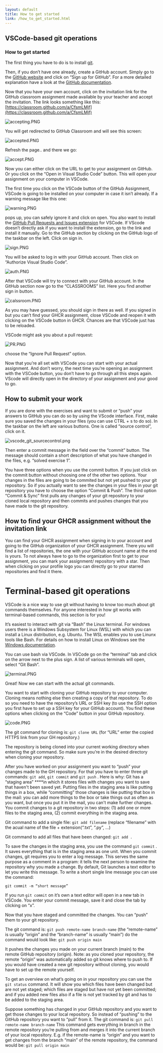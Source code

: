 ```yaml
---
layout: default
title: How to get started
link: /how_to_get_started.html
---
```


## VSCode-based git operations

### How to get started

The first thing you have to do is to install [git](https://git-scm.com/download). 

Then, if you don’t have one already, create a GitHub account. Simply go to the [GitHub website](https://github.com/) and click on “Sign up for GitHub”. For a more detailed explanation have a look at the [GitHub documentation](https://docs.github.com/en/get-started/signing-up-for-github/signing-up-for-a-new-github-account). 

Now that you have your own account, click on the invitation link for the GitHub classroom assignment made available by your teacher and accept the invitation. The link looks something like this: [https://classroom.github.com/a/CfsmLMjf](https://classroom.github.com/a/CfsmLMjf)

![accepting.PNG](../assets/images/img-github-classroom.webp)

You will get redirected to GitHub Classroom and will see this screen:

![accepted.PNG](https://s3-us-west-2.amazonaws.com/secure.notion-static.com/6d776b00-c999-459f-b489-0e16f34a171f/accepted.png)

Refresh the page.. and there we go:

![accept.PNG](https://s3-us-west-2.amazonaws.com/secure.notion-static.com/e2ace1f2-1874-4009-b99b-299a3802421a/accept.png)

Now you can either click on the URL to get to your assignment on GitHub. Or you click on the “Open in Visual Studio Code” button. This will open your assignment on your computer in VSCode.  

The first time you click on the VSCode button of the GitHub Assignment, VSCode is going to be installed on your computer in case it isn’t already. If a warning message like this one:

![warning.PNG](https://s3-us-west-2.amazonaws.com/secure.notion-static.com/9d730f7e-b895-4dfd-9d7b-799085b1d528/warning.png)

pops up, you can safely ignore it and click on open. You also want to install the [GitHub Pull Requests and Issues extension](https://marketplace.visualstudio.com/items?itemName=GitHub.vscode-pull-request-github) for VSCode. If VScode doesn’t directly ask if you want to install the extension, go to the link and install it manually. Go to the GitHub section by clicking on the GitHub logo of the taskbar on the left. Click on sign in. 

![sign.PNG](https://s3-us-west-2.amazonaws.com/secure.notion-static.com/88a7c282-32d3-437d-9328-88030e397cad/sign.png)

You will be asked to log in with your GitHub account. Then click on “Authorize Visual Studio Code”. 

![auth.PNG](https://s3-us-west-2.amazonaws.com/secure.notion-static.com/55514b3f-e71d-465a-9a78-4092ba89ec68/auth.png)

After that VSCode will try to connect with your GitHub account. In the GitHub section now go to the “CLASSROOMS” list. Here you find another sign in button.

![calssroom.PNG](https://s3-us-west-2.amazonaws.com/secure.notion-static.com/03387606-f267-4043-8fa7-8b52c49570bc/calssroom.png)

As you may have guessed, you should sign in there as well. If you signed in but you can’t find your GHCR assignment, close VSCode and reopen it with clicking on the VSCode button in GHCR. Chances are that VSCode just has to be reloaded. 

VSCode might ask you about a pull request:

![PR.PNG](https://s3-us-west-2.amazonaws.com/secure.notion-static.com/caaca077-c258-4906-9620-23be980b8ba4/PR.png)

choose the “Ignore Pull Request” option.

Now that you’re all set with VSCode you can start with your actual assignment. And don’t worry, the next time you’re opening an assignment with the VSCode button, you don’t have to go through all this steps again. VScode will directly open in the directory of your assignment and your good to go.

## How to submit your work

If you are done with the exercises and want to submit or “push” your answers to GitHub you can do so by using the VScode interface. First, make sure you saved the changes in your files (you can use CTRL + s to do so). In the taskbar on the left are various buttons. One is called “source control”, click on it. 

![vscode_git_sourcecontrol.png](https://s3-us-west-2.amazonaws.com/secure.notion-static.com/b5088d73-f4c1-40e4-b477-58a2fa40d568/vscode_git_sourcecontrol.png)

Then enter a commit message in the field over the “commit” button. The message should contain a short description of what you have changed in the files, e.g. “solved exercise 1”.

You have three options when you use the commit button. If you just click on the commit button without choosing one of the other two options. Your changes in the files are going to be commited but not yet pushed to your git repository. So if you actually want to see the changes in your files in your git repository you have to choose the option “Commit & Push”. The third option “Commit & Sync” first pulls any changes of your git repository to your cloned local repository and then commits and pushes changes that you have made to the git repository.

## How to find your GHCR assignment without the invitation link

You can find your GHCR assignment when signing in to your account and going to the GitHub organization of your GHCR assignment. There you will find a list of repositories, the one with your GitHub account name at the end is yours. To not always have to go to the organization first to get to your assignment, you can mark your assignment/ repository with a star. Then when clicking on your profile logo you can directly go to your starred repositories and find it there.

# Terminal-based git operations

VSCode is a nice way to use git without having to know too much about git commands themselves. For anyone interested in how git works with terminal-based commands, this section is for you!

It’s easiest to interact with git via “Bash” the Linux terminal. For windows users there is a Windows Subsystem for Linux (WSL) with which you can install a Linux distribution, e.g. Ubuntu. The WSL enables you to use Linunx tools like Bash. For details on how to install Linux on Windows see the [Windows documentation](https://docs.microsoft.com/en-us/windows/wsl/install).

You can use bash via VSCode. In VSCode go on the “terminal” tab and click on the arrow next to the plus sign. A list of various terminals will open, select “Git Bash”.

![terminal.PNG](https://s3-us-west-2.amazonaws.com/secure.notion-static.com/7d1fb4f7-51ff-4899-ac30-920ce8515e5b/terminal.png)

Great! Now we can start with the actual git commands.

You want to start with cloning your GitHub repository to your computer. Cloning means nothing else then creating a copy of that repository. To do so you need to have the repository’s URL or SSH key (to use the SSH option you first have to set up a SSH key for your GitHub account). You find these options when clicking on the “Code” button in your GitHub repository. 

![code.PNG](https://s3-us-west-2.amazonaws.com/secure.notion-static.com/6411c560-a8b4-4060-9395-ebdbd7817ad0/code.png)

The git command for cloning is: `git clone URL` (for “URL” enter the copied HTTPS link from your GH repository.)

The repository is being cloned into your current working directory when entering the git command. So make sure you’re in the desired directory when cloning your repository.

After you have worked on your assignment you want to “push” your changes made to the GH repository. For that you have to enter three git commands: `git add`, `git commit` and `git push` . Here is why: Git has a “staging area” ****in which it stores files with changes you want to save that haven't been saved yet. Putting files in the staging area is like putting things in a box, while “committing” those changes is like putting that box in the mail: you can add more things to the box or take things out as often as you want, but once you put it in the mail, you can't make further changes. You commit changes to a git repository in two steps: (1) add one or more files to the staging area, (2) commit everything in the staging area.

Git command to add a single file: `git add filename` (replace “filename” with the acual name of the file + extension(“.txt”, “.py”, …)

Git command to add all files that have been changed: `git add .` 

To save the changes in the staging area, you use the command `git commit` . It saves everything that is in the staging area as one unit. When you commit changes, git requires you to enter a log message. This serves the same purpose as a comment in a program: it tells the next person to examine the repository why you made a change. By default, Git launches a text editor to let you write this message. To write a short single line message you can use the command:

`git commit -m “short message”` 

If you run `git commit` on it’s own a text editor will open in a new tab in VSCode. You enter your commit message, save it and close the tab by clicking on “x”.

Now that you have staged and committed the changes. You can “push” them to your git repository. 

The git command is: `git push remote-name branch-name` (the “remote-name” is usually “origin” and the “branch-name” is usually “main”) do the command would look like: `git push origin main`

It pushes the changes you made on your current branch (main) to the remote GitHub repository (origin). Note: as you cloned your repository, the remote “origin” was automatically added so git knows where to push to. If you would have created a new git repository without cloning, you would have to set up the remote yourself.

To get an overview on what’s going on in your repository you can use the `git status` command. It will show you which files have been changed but are not yet staged; which files are staged but have not yet been committed; and if you added new files also if a file is not yet tracked by git and has to be added to the staging area.

Suppose something has changed in your GitHub repository and you want to get those changes to your local repository. So instead of “pushing” to the GitHub repository you want to “pull” from it. The git command is: `git pull remote-name branch-name` This command gets everything in branch in the remote repository you’re pulling from and merges it into the current branch of your local repository. E.g. if the remote-name is “origin” and you want to get changes from the branch “main” of the remote repository, the command would be: `git pull origin main`